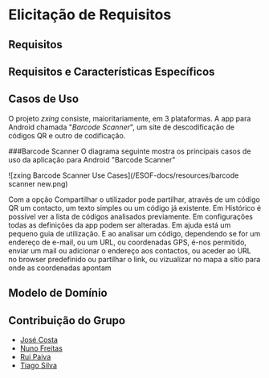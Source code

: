# Elicitação de Requisitos

## Requisitos

## Requisitos e Características Específicos

## Casos de Uso

O projeto *zxing* consiste, maioritariamente, em 3 plataformas. A app para Android chamada "*Barcode Scanner*", um site de descodificação de códigos QR e outro de codificação.

###Barcode Scanner
O diagrama seguinte mostra os principais casos de uso da aplicação para Android "Barcode Scanner"

![zxing Barcode Scanner Use Cases](/ESOF-docs/resources/barcode scanner new.png)


Com a opção Compartilhar o utilizador pode partilhar, através de um código QR um contacto, um texto simples ou um código já existente. Em Histórico é possível ver a lista de códigos analisados previamente. Em configurações todas as definições da app podem ser alteradas. Em ajuda está um pequeno guia de utilização. E ao analisar um código, dependendo se for um endereço de e-mail, ou um URL, ou coordenadas GPS, é-nos permitido, enviar um mail ou adicionar o endereço aos contactos, ou aceder ao URL no browser predefinido ou partilhar o link, ou vizualizar no mapa a sítio para onde as coordenadas apontam 

## Modelo de Domínio

## Contribuição do Grupo
* [José Costa](https://github.com/zecst19) 
* [Nuno Freitas](https://github.com/nunofreitas96) 
* [Rui Paiva](https://github.com/ruivop) 
* [Tiago Silva](https://github.com/tadias) 

